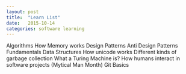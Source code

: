 ```yaml
---
layout: post
title:  "Learn List"
date:   2015-10-14
categories: software learning
---
```


Algorithms
How Memory works
Design Patterns
Anti Design Patterns
Fundamentals
Data Structures
How unicode works
Different kinds of garbage collection
What a Turing Machine is?
How humans interact in software projects (Mytical Man Month)
Git Basics
